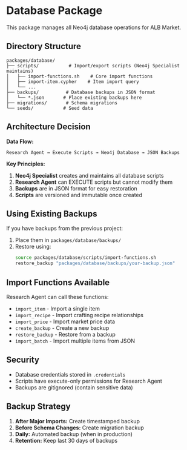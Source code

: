 # Database Package

This package manages all Neo4j database operations for ALB Market.

## Directory Structure

```
packages/database/
├── scripts/           # Import/export scripts (Neo4j Specialist maintains)
│   ├── import-functions.sh    # Core import functions
│   ├── import-item.cypher    # Item import query
│   └── ...
├── backups/          # Database backups in JSON format
│   └── *.json       # Place existing backups here
├── migrations/       # Schema migrations
└── seeds/           # Seed data
```

## Architecture Decision

**Data Flow:**
```
Research Agent → Execute Scripts → Neo4j Database → JSON Backups
```

**Key Principles:**
1. **Neo4j Specialist** creates and maintains all database scripts
2. **Research Agent** can EXECUTE scripts but cannot modify them
3. **Backups** are in JSON format for easy restoration
4. **Scripts** are versioned and immutable once created

## Using Existing Backups

If you have backups from the previous project:
1. Place them in `packages/database/backups/`
2. Restore using:
   ```bash
   source packages/database/scripts/import-functions.sh
   restore_backup "packages/database/backups/your-backup.json"
   ```

## Import Functions Available

Research Agent can call these functions:
- `import_item` - Import a single item
- `import_recipe` - Import crafting recipe relationships
- `import_price` - Import market price data
- `create_backup` - Create a new backup
- `restore_backup` - Restore from a backup
- `import_batch` - Import multiple items from JSON

## Security

- Database credentials stored in `.credentials`
- Scripts have execute-only permissions for Research Agent
- Backups are gitignored (contain sensitive data)

## Backup Strategy

1. **After Major Imports:** Create timestamped backup
2. **Before Schema Changes:** Create migration backup
3. **Daily:** Automated backup (when in production)
4. **Retention:** Keep last 30 days of backups